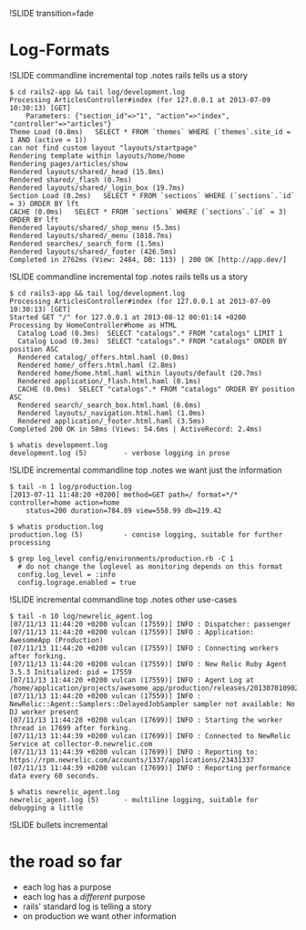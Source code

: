 !SLIDE transition=fade

# Log-Formats


!SLIDE commandline incremental top
.notes rails tells us a story

	$ cd rails2-app && tail log/development.log
	Processing ArticlesController#index (for 127.0.0.1 at 2013-07-09 10:30:13) [GET]
		Parameters: {"section_id"=>"1", "action"=>"index", "controller"=>"articles"}
	Theme Load (0.8ms)   SELECT * FROM `themes` WHERE (`themes`.site_id = 1 AND (active = 1))
	can not find custom layout "layouts/startpage"
	Rendering template within layouts/home/home
	Rendering pages/articles/show
	Rendered layouts/shared/_head (15.8ms)
	Rendered shared/_flash (0.7ms)
	Rendered layouts/shared/_login_box (19.7ms)
	Section Load (0.2ms)   SELECT * FROM `sections` WHERE (`sections`.`id` = 3) ORDER BY lft
	CACHE (0.0ms)   SELECT * FROM `sections` WHERE (`sections`.`id` = 3) ORDER BY lft
	Rendered layouts/shared/_shop_menu (5.3ms)
	Rendered layouts/shared/_menu (1818.7ms)
	Rendered searches/_search_form (1.5ms)
	Rendered layouts/shared/_footer (426.5ms)
	Completed in 2762ms (View: 2484, DB: 113) | 200 OK [http://app.dev/]


!SLIDE commandline incremental top
.notes rails tells us a story

	$ cd rails3-app && tail log/development.log
	Processing ArticlesController#index (for 127.0.0.1 at 2013-07-09 10:30:13) [GET]
	Started GET "/" for 127.0.0.1 at 2013-08-12 00:01:14 +0200
	Processing by HomeController#home as HTML
	  Catalog Load (0.3ms)  SELECT "catalogs".* FROM "catalogs" LIMIT 1
	  Catalog Load (0.3ms)  SELECT "catalogs".* FROM "catalogs" ORDER BY position ASC
	  Rendered catalog/_offers.html.haml (0.0ms)
	  Rendered home/_offers.html.haml (2.8ms)
	  Rendered home/home.html.haml within layouts/default (20.7ms)
	  Rendered application/_flash.html.haml (0.1ms)
	  CACHE (0.0ms)  SELECT "catalogs".* FROM "catalogs" ORDER BY position ASC
	  Rendered search/_search_box.html.haml (6.6ms)
	  Rendered layouts/_navigation.html.haml (1.0ms)
	  Rendered application/_footer.html.haml (3.5ms)
	Completed 200 OK in 58ms (Views: 54.6ms | ActiveRecord: 2.4ms)

	$ whatis development.log
	development.log (5)         - verbose logging in prose


!SLIDE incremental commandline top
.notes we want just the information

	$ tail -n 1 log/production.log
	[2013-07-11 11:48:20 +0200] method=GET path=/ format=*/* controller=home action=home
		status=200 duration=784.89 view=558.99 db=219.42

	$ whatis production.log
	production.log (5)          - concise logging, suitable for further processing

	$ grep log_level config/environments/production.rb -C 1
	  # do not change the loglevel as monitoring depends on this format
	  config.log_level = :info
	  config.lograge.enabled = true


!SLIDE incremental commandline top
.notes other use-cases

	$ tail -n 10 log/newrelic_agent.log
	[07/11/13 11:44:20 +0200 vulcan (17559)] INFO : Dispatcher: passenger
	[07/11/13 11:44:20 +0200 vulcan (17559)] INFO : Application: AwesomeApp (Production)
	[07/11/13 11:44:20 +0200 vulcan (17559)] INFO : Connecting workers after forking.
	[07/11/13 11:44:20 +0200 vulcan (17559)] INFO : New Relic Ruby Agent 3.5.3 Initialized: pid = 17559
	[07/11/13 11:44:20 +0200 vulcan (17559)] INFO : Agent Log at /home/application/projects/awesome_app/production/releases/20130701090220/log/newrelic_agent.log
	[07/11/13 11:44:20 +0200 vulcan (17559)] INFO : NewRelic::Agent::Samplers::DelayedJobSampler sampler not available: No DJ worker present
	[07/11/13 11:44:28 +0200 vulcan (17699)] INFO : Starting the worker thread in 17699 after forking.
	[07/11/13 11:44:39 +0200 vulcan (17699)] INFO : Connected to NewRelic Service at collector-0.newrelic.com
	[07/11/13 11:44:39 +0200 vulcan (17699)] INFO : Reporting to: https://rpm.newrelic.com/accounts/1337/applications/23431337
	[07/11/13 11:44:39 +0200 vulcan (17699)] INFO : Reporting performance data every 60 seconds.

	$ whatis newrelic_agent.log
	newrelic_agent.log (5)      - multiline logging, suitable for debugging a little


!SLIDE bullets incremental

# the road so far
* each log has a purpose
* each log has a *different* purpose
* rails' standard log is telling a story
* on production we want other information
